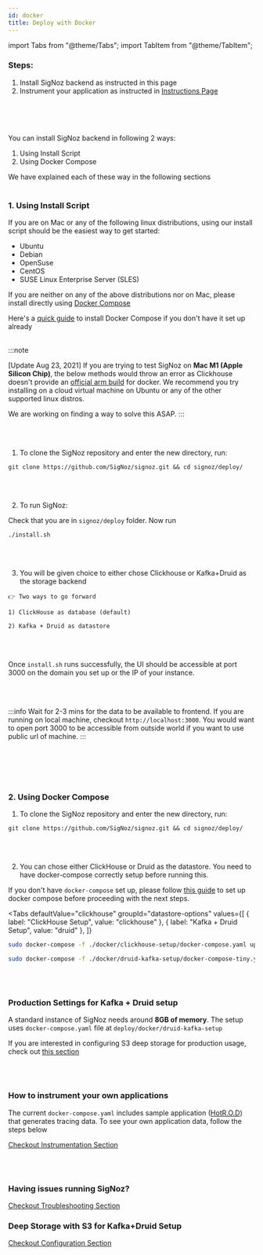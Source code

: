 ```yaml
---
id: docker
title: Deploy with Docker
---
```


import Tabs from "@theme/Tabs";
import TabItem from "@theme/TabItem";

### Steps:

1. Install SigNoz backend as instructed in this page
2. Instrument your application as instructed in [Instructions Page](/docs/instrumentation/overview)
<br></br>

<br></br>

You can install SigNoz backend in following 2 ways:
1. Using Install Script
2. Using Docker Compose

We have explained each of these way in the following sections
<br></br>

### 1. Using Install Script

If you are on Mac or any of the following linux distributions, using our install script should be the easiest way to get started:
- Ubuntu
- Debian
- OpenSuse
- CentOS
- SUSE Linux Enterprise Server (SLES)

If you are neither on any of the above distributions nor on Mac, please install directly using [Docker Compose](#2-using-docker-compose)

Here's a [quick guide](https://docs.docker.com/compose/install/) to install Docker Compose if you don't have it set up already
<br></br>


:::note

[Update Aug 23, 2021] If you are trying to test SigNoz on **Mac M1 (Apple Silicon Chip)**, the below methods would throw an error as Clickhouse doesn't provide an [official arm build](https://github.com/ClickHouse/ClickHouse/issues/20237#issuecomment-888979638) for docker. We recommend you try installing on a cloud virtual machine on Ubuntu or any of the other supported linux distros.

We are working on finding a way to solve this ASAP.
:::



<br></br>

1. To clone the SigNoz repository and enter the new directory, run:

```console
git clone https://github.com/SigNoz/signoz.git && cd signoz/deploy/
```
<br></br>

2. To run SigNoz:

Check that you are in `signoz/deploy` folder. Now run

```
./install.sh
```
<br></br>

3. You will be given choice to either chose Clickhouse or Kafka+Druid as the storage backend

```
👉 Two ways to go forward

1) ClickHouse as database (default)

2) Kafka + Druid as datastore
```
<br></br>

Once `install.sh` runs successfully, the UI should be accessible at port 3000 on the domain you set up or the IP of your instance.

<br></br>


:::info
Wait for 2-3 mins for the data to be available to frontend. If you are running on local machine, checkout `http://localhost:3000`.
You would want to open port 3000 to be accessible from outside world if you want to use public url of machine.
:::

<br></br>
<br></br>

### 2. Using Docker Compose


1. To clone the SigNoz repository and enter the new directory, run:

```console
git clone https://github.com/SigNoz/signoz.git && cd signoz/deploy/
```
<br></br>

2. You can chose either ClickHouse or Druid as the datastore. You need to have docker-compose correctly setup before running this.

If you don't have `docker-compose` set up, please follow [this guide](https://docs.docker.com/compose/install/) to set up docker compose before proceeding with the next steps.

<Tabs
  defaultValue="clickhouse"
  groupId="datastore-options"
  values={[
    { label: "ClickHouse Setup", value: "clickhouse" },
    { label: "Kafka + Druid Setup", value: "druid" },
  ]}
>

<TabItem value="clickhouse">

```bash
sudo docker-compose -f ./docker/clickhouse-setup/docker-compose.yaml up -d
```
</TabItem>

<TabItem value="druid">

```bash
sudo docker-compose -f ./docker/druid-kafka-setup/docker-compose-tiny.yaml up -d
```

</TabItem>

</Tabs> 

<br></br>

### Production Settings for Kafka + Druid setup

A standard instance of SigNoz needs around **8GB of memory**. The setup uses `docker-compose.yaml` file at `deploy/docker/druid-kafka-setup`
  
  
If you are interested in configuring S3 deep storage for production usage, check out [this section](/docs/configuration/deep_storage)


<br></br>

### How to instrument your own applications

The current `docker-compose.yaml` includes sample application ([HotR.O.D](https://github.com/jaegertracing/jaeger/tree/master/examples/hotrod)) that generates tracing data. To see your own application data, follow the steps below

[Checkout Instrumentation Section](/docs/instrumentation/overview)

<br></br>

### Having issues running SigNoz?
[Checkout Troubleshooting Section](/docs/deployment/troubleshooting)

  

### Deep Storage with S3 for Kafka+Druid Setup
[Checkout Configuration Section](/docs/configuration/deep_storage)

<br></br>
